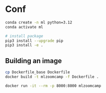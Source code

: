 # Conf

```bash
conda create -n ml python=3.12
conda activate ml

# install package
pip3 install --upgrade pip
pip3 install -e .
```

## Building an image
```bash
cp Dockerfile_base Dockerfile
docker build -t mlzoomcamp -f Dockerfile .
```

```bash
docker run -it --rm -p 8000:8000 mlzoomcamp
```